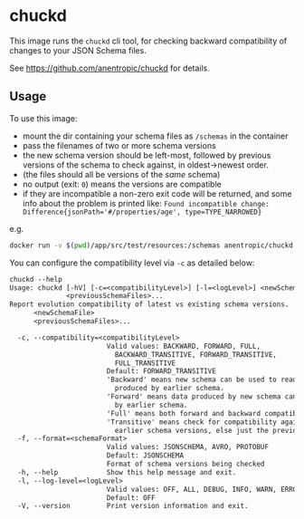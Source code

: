 # chuckd

This image runs the `chuckd` cli tool, for checking backward compatibility of changes to your JSON Schema files.

See https://github.com/anentropic/chuckd for details.

## Usage

To use this image:

- mount the dir containing your schema files as `/schemas` in the container
- pass the filenames of two or more schema versions
- the new schema version should be left-most, followed by previous versions of the schema to check against, in oldest->newest order.
- (the files should all be versions of the _same_ schema)
- no output (exit: `0`) means the versions are compatible
- if they are incompatible a non-zero exit code will be returned, and some info about the problem is printed like:  `Found incompatible change: Difference{jsonPath='#/properties/age', type=TYPE_NARROWED}`

e.g.

```sh
docker run -v $(pwd)/app/src/test/resources:/schemas anentropic/chuckd person-1.1.0.json person-1.0.0.json
```

You can configure the compatibility level via `-c` as detailed below:

```txt
chuckd --help
Usage: chuckd [-hV] [-c=<compatibilityLevel>] [-l=<logLevel>] <newSchemaFile>
              <previousSchemaFiles>...
Report evolution compatibility of latest vs existing schema versions.
      <newSchemaFile>
      <previousSchemaFiles>...

  -c, --compatibility=<compatibilityLevel>
                        Valid values: BACKWARD, FORWARD, FULL,
                          BACKWARD_TRANSITIVE, FORWARD_TRANSITIVE,
                          FULL_TRANSITIVE
                        Default: FORWARD_TRANSITIVE
                        'Backward' means new schema can be used to read data
                          produced by earlier schema.
                        'Forward' means data produced by new schema can be read
                          by earlier schema.
                        'Full' means both forward and backward compatible.
                        'Transitive' means check for compatibility against all
                          earlier schema versions, else just the previous one.
  -f, --format=<schemaFormat>
                        Valid values: JSONSCHEMA, AVRO, PROTOBUF
                        Default: JSONSCHEMA
                        Format of schema versions being checked
  -h, --help            Show this help message and exit.
  -l, --log-level=<logLevel>
                        Valid values: OFF, ALL, DEBUG, INFO, WARN, ERROR, FATAL
                        Default: OFF
  -V, --version         Print version information and exit.
```
